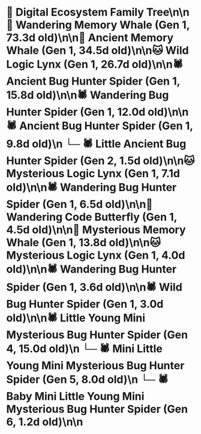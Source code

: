 # 🌳 Digital Ecosystem Family Tree\n\n🐋 Wandering Memory Whale (Gen 1, 73.3d old)\n\n🐋 Ancient Memory Whale (Gen 1, 34.5d old)\n\n🐱 Wild Logic Lynx (Gen 1, 26.7d old)\n\n🕷️ Ancient Bug Hunter Spider (Gen 1, 15.8d old)\n\n🕷️ Wandering Bug Hunter Spider (Gen 1, 12.0d old)\n\n🕷️ Ancient Bug Hunter Spider (Gen 1, 9.8d old)\n  └─ 🕷️ Little Ancient Bug Hunter Spider (Gen 2, 1.5d old)\n\n🐱 Mysterious Logic Lynx (Gen 1, 7.1d old)\n\n🕷️ Wandering Bug Hunter Spider (Gen 1, 6.5d old)\n\n🦋 Wandering Code Butterfly (Gen 1, 4.5d old)\n\n🐋 Mysterious Memory Whale (Gen 1, 13.8d old)\n\n🐱 Mysterious Logic Lynx (Gen 1, 4.0d old)\n\n🕷️ Wandering Bug Hunter Spider (Gen 1, 3.6d old)\n\n🕷️ Wild Bug Hunter Spider (Gen 1, 3.0d old)\n\n🕷️ Little Young Mini Mysterious Bug Hunter Spider (Gen 4, 15.0d old)\n  └─ 🕷️ Mini Little Young Mini Mysterious Bug Hunter Spider (Gen 5, 8.0d old)\n    └─ 🕷️ Baby Mini Little Young Mini Mysterious Bug Hunter Spider (Gen 6, 1.2d old)\n\n